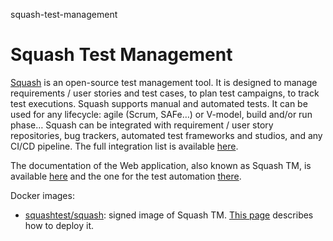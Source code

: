 squash-test-management
# Squash Test Management

[Squash](https://www.squashtest.com/?lang=en&utm_source=dockerhub&utm_medium=link) is an open-source test management tool. It is designed to manage requirements / user stories and test cases, to plan test campaigns, to track test executions.
Squash supports manual and automated tests. It can be used for any lifecycle: agile (Scrum, SAFe…) or V-model, build and/or run phase…
Squash can be integrated with requirement / user story repositories, bug trackers, automated test frameworks and studios, and any CI/CD pipeline. The full integration list is available [here](https://www.squashtest.com/squash-integrations?lang=en&utm_source=dockerhub&utm_medium=link).

The documentation of the Web application, also known as Squash TM, is available [here](https://tm-en.doc.squashtest.com/latest/?utm_source=dockerhub&utm_medium=link) and the one for the test automation [there](https://autom-devops-en.doc.squashtest.com/latest/?utm_source=dockerhub&utm_medium=link).

Docker images:
- [squashtest/squash](https://hub.docker.com/r/squashtest/squash): signed image of Squash TM. [This page](https://tm-en.doc.squashtest.com/latest/install-guide/install-squash/docker-install.html?utm_source=dockerhub&utm_medium=link) describes how to deploy it.
